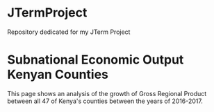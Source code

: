 # JTermProject
Repository dedicated for my JTerm Project
#  Subnational Economic Output Kenyan Counties
This page shows an analysis of the growth of Gross Regional Product between all 47 of Kenya's counties between the years of 2016-2017.
